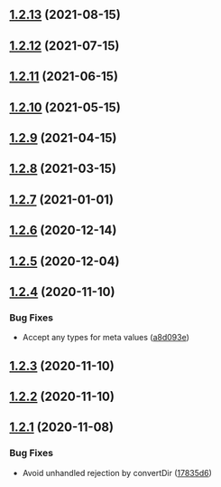 ## [1.2.13](https://github.com/nandenjin/md-site-conv/compare/v1.2.12...v1.2.13) (2021-08-15)



## [1.2.12](https://github.com/nandenjin/md-site-conv/compare/v1.2.11...v1.2.12) (2021-07-15)



## [1.2.11](https://github.com/nandenjin/md-site-conv/compare/v1.2.10...v1.2.11) (2021-06-15)



## [1.2.10](https://github.com/nandenjin/md-site-conv/compare/v1.2.9...v1.2.10) (2021-05-15)



## [1.2.9](https://github.com/nandenjin/md-site-conv/compare/v1.2.8...v1.2.9) (2021-04-15)



## [1.2.8](https://github.com/nandenjin/md-site-conv/compare/v1.2.7...v1.2.8) (2021-03-15)



## [1.2.7](https://github.com/nandenjin/md-site-conv/compare/v1.2.6...v1.2.7) (2021-01-01)



## [1.2.6](https://github.com/nandenjin/md-site-conv/compare/v1.2.5...v1.2.6) (2020-12-14)



## [1.2.5](https://github.com/nandenjin/md-site-conv/compare/v1.2.4...v1.2.5) (2020-12-04)



## [1.2.4](https://github.com/nandenjin/md-site-conv/compare/v1.2.3...v1.2.4) (2020-11-10)


### Bug Fixes

* Accept any types for meta values ([a8d093e](https://github.com/nandenjin/md-site-conv/commit/a8d093e29e01d5578be7a0650b0ee2aa38079ba1))



## [1.2.3](https://github.com/nandenjin/md-site-conv/compare/v1.2.2...v1.2.3) (2020-11-10)



## [1.2.2](https://github.com/nandenjin/nakamura-lab/compare/v1.2.1...v1.2.2) (2020-11-10)



## [1.2.1](https://github.com/nandenjin/nakamura-lab/compare/v1.2.0...v1.2.1) (2020-11-08)


### Bug Fixes

* Avoid unhandled rejection by convertDir ([17835d6](https://github.com/nandenjin/nakamura-lab/commit/17835d670a194c7aa97262eab64eb2b245edf874))



